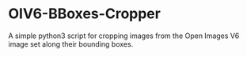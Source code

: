 # OIV6-BBoxes-Cropper
A simple python3 script for cropping images from the Open Images V6 image set along their bounding boxes.
